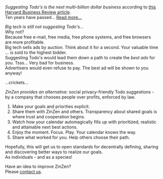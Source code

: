 *Suggesting Todo's is the next multi-billion dollar business* according to [this Harvard Business Review article](https://hbr.org/2013/10/reinventing-the-to-do-list-a-multi-billion-dollar-opportunity).  
Ten years have passed...  [Read more...](https://blog.zinzen.me/2021/09/09/Big-tech-will-never-help-us.html)   

*Big tech is still not suggesting Todo's...*  
Why not?  
Because free e-mail, free media, free phone systems, and free browsers are more profitable.  
Big tech sells ads by auction. Think about it for a second. Your valuable time ... is sold to the highest bidder.  
Suggesting Todo's would lead them down a path to create the *best ads* for you. Tsss... Very bad for business.  
Advertisers would even refuse to pay. The best ad will be shown to you anyway!  
  
...crickets...  
  
*ZinZen provides an alternative:* social privacy-friendly Todo suggestions - by a company that chooses people over profits, enforced by law.  
1. Make your goals and priorities explicit.  
2. Share them with ZinZen and others. Transparency about shared goals is where trust and cooperation begins.  
3. Watch how your calendar automagically fills up with prioritized, realistic and attainable next best actions.  
4. Enjoy the moment. Focus. Play. Your calendar knows the way.  
5. Share what worked for you. Help others choose their path.  
  
Hopefully, this will get us to open standards for decentrally defining, sharing and discovering better ways to realize our goals.  
As individuals - and as a species!


Have an idea to improve ZinZen?  
Please [contact us](https://zinzen.me/contact.html).